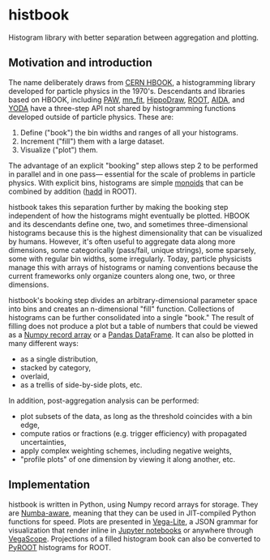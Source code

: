 # histbook

Histogram library with better separation between aggregation and plotting.

## Motivation and introduction

The name deliberately draws from [CERN HBOOK](http://cds.cern.ch/record/307945/files/), a histogramming library developed for particle physics in the 1970's. Descendants and libraries based on HBOOK, including [PAW](http://paw.web.cern.ch/paw/), [mn_fit](https://community.linuxmint.com/software/view/mn-fit), [HippoDraw](http://www.slac.stanford.edu/grp/ek/hippodraw/), [ROOT](https://root.cern/), [AIDA](http://aida.freehep.org/doc/v3.0/UsersGuide.html), and [YODA](https://yoda.hepforge.org/) have a three-step API not shared by histogramming functions developed outside of particle physics. These are:

   1. Define ("book") the bin widths and ranges of all your histograms.
   2. Increment ("fill") them with a large dataset.
   3. Visualize ("plot") them.

The advantage of an explicit "booking" step allows step 2 to be performed in parallel and in one pass— essential for the scale of problems in particle physics. With explicit bins, histograms are simple [monoids](https://fsharpforfunandprofit.com/posts/monoids-without-tears/) that can be combined by addition ([hadd](https://root.cern.ch/how/how-merge-histogram-files) in ROOT).

histbook takes this separation further by making the booking step independent of how the histograms might eventually be plotted. HBOOK and its descendants define one, two, and sometimes three-dimensional histograms because this is the highest dimensionality that can be visualized by humans. However, it's often useful to aggregate data along more dimensions, some categorically (pass/fail, unique strings), some sparsely, some with regular bin widths, some irregularly. Today, particle physicists manage this with arrays of histograms or naming conventions because the current frameworks only organize counters along one, two, or three dimensions.

histbook's booking step divides an arbitrary-dimensional parameter space into bins and creates an n-dimensional "fill" function. Collections of histograms can be further consolidated into a single "book." The result of filling does not produce a plot but a table of numbers that could be viewed as a [Numpy record array](https://docs.scipy.org/doc/numpy/user/basics.rec.html) or a [Pandas DataFrame](https://pandas.pydata.org/pandas-docs/stable/dsintro.html#dataframe). It can also be plotted in many different ways:

   * as a single distribution,
   * stacked by category,
   * overlaid,
   * as a trellis of side-by-side plots, etc.

In addition, post-aggregation analysis can be performed:

   * plot subsets of the data, as long as the threshold coincides with a bin edge,
   * compute ratios or fractions (e.g. trigger efficiency) with propagated uncertainties,
   * apply complex weighting schemes, including negative weights,
   * "profile plots" of one dimension by viewing it along another, etc.

## Implementation

histbook is written in Python, using Numpy record arrays for storage. They are [Numba-aware](http://numba.pydata.org/), meaning that they can be used in JIT-compiled Python functions for speed. Plots are presented in [Vega-Lite](https://vega.github.io/vega-lite/), a JSON grammar for visualization that render inline in [Jupyter notebooks](http://jupyter.org/) or anywhere through [VegaScope](https://github.com/diana-hep/vegascope). Projections of a filled histogram book can also be converted to [PyROOT](https://root.cern.ch/pyroot) histograms for ROOT.
